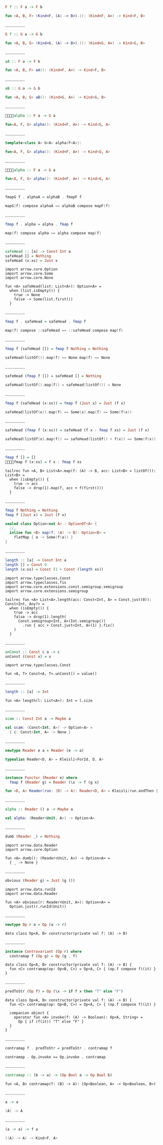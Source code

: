 ```Haskell
F f :: F a -> F b
```
```kotlin
fun <A, B, F> (Kind<F, (A) -> B>).(): (Kind<F, A>) -> Kind<F, B> 
```
................
```Haskell
G f :: G a -> G b
```
```kotlin
fun <A, B, G> (Kind<G, (A) -> B>).(): (Kind<G, A>) -> Kind<G, B> 
```
................
```Haskell
aA :: F a -> F b
```
```kotlin
fun <A, B, F> aA(): (Kind<F, A>) -> Kind<F, B>
```
................
```Haskell
aB :: G a -> G b
```
```kotlin
fun <A, B, G> aB(): (Kind<G, A>) -> Kind<G, B> 
```
................
```Haskell
􏰃􏰓􏰠􏰟alpha :: F a -> G a
```
```kotlin
fun<A, F, G> alpha(): (Kind<F, A>) -> Kind<G, A>
```
................
```cpp
template<class A> G<A> alpha(F<A>):
```
```kotlin
fun<A, F, G> alpha(): (Kind<F, A>) -> Kind<G, A>
```
................
```Haskell
􏰃􏰓􏰠􏰟alpha :: F a -> G a
```
```kotlin
fun<A, F, G> alpha(): (Kind<F, A>) -> Kind<G, A>
```
................
```Haskell
fmapG f . alphaA = alphaB . fmapF f
```
```kotlin
mapG(f) compose alphaA == alphaB compose mapF(f)
```
................
```Haskell
fmap f . alpha = alpha . fmap f
```
```kotlin
map(f) compose alpha == alpha compose map(f) 
```
................
```Haskell
safeHead :: [a] -> Const Int a
safeHead [] = Nothing
safeHead (x:xs) = Just x
```
```kotlin:ank:playground
import arrow.core.Option
import arrow.core.Some
import arrow.core.None

fun <A> safeHead(list: List<A>): Option<A> =
  when (list.isEmpty()) {
    true -> None
    false -> Some(list.first())
  }
```
................
```Haskell
fmap f . safeHead = safeHead . fmap f
```
```kotlin
map(f) compose ::safeHead == ::safeHead compose map(f)
```
................
```Haskell
fmap f (safeHead []) = fmap f Nothing = Nothing
```
```kotlin
safeHead(listOf()).map(f) == None.map(f) == None
```
................
```Haskell
safeHead (fmap f []) = safeHead [] = Nothing
```
```kotlin
safeHead(listOf().map(f)) = safeHead(listOf()) = None
```
................
```Haskell
fmap f (safeHead (x:xs)) = fmap f (Just x) = Just (f x)
```
```kotlin
safeHead(listOf(x)).map(f) == Some(x).map(f) == Some(f(x))
```
................
```Haskell
safeHead (fmap f (x:xs)) = safeHead (f x : fmap f xs) = Just (f x)
```
```kotlin
safeHead(listOf(x).map(f)) == safeHead(listOf() + f(x)) == Some(f(x))
```
................
```Haskell
fmap f [] = []
􏰦􏰄􏰇􏰫fmap f (x:xs) = f x : fmap f xs
```
```kotlin:ank:playground // is it arrow idiomatic ?
tailrec fun <A, B> List<A>.map(f: (A) -> B, acc: List<B> = listOf()): List<B> =
  when (isEmpty()) {
    true -> acc
    false -> drop(1).map(f, acc + f(first()))
  }
```
................
```Haskell
fmap f Nothing = Nothing
fmap f (Just x) = Just (f x)
```
```kotlin
sealed class Option<out A> : OptionOf<A> {
  //…
  inline fun <B> map(f: (A) -> B): Option<B> =
    flatMap { a -> Some(f(a)) }
}
```
................
```Haskell
length :: [a] -> Const Int a
length [] = Const 0
length (x:xs) = Const (1 + Const (length xs))
```
```kotlin:ank:playground
import arrow.typeclasses.Const
import arrow.typeclasses.fix
import arrow.core.extensions.const.semigroup.semigroup
import arrow.core.extensions.semigroup

tailrec fun <A> List<A>.length(acc: Const<Int, A> = Const.just(0)): Const<Int, Any?> =
  when (isEmpty()) {
    true -> acc
    false -> drop(1).length(
      Const.semigroup<Int, A>(Int.semigroup())
        .run { acc + Const.just<Int, A>(1) }.fix()
    )
  }
```
................
```Haskell
unConst :: Const c a -> c
unConst (Const x) = x
```
```kotlin:ank:playground
import arrow.typeclasses.Const

fun <A, T> Const<A, T>.unConst() = value()
```
................
```Haskell
length :: [a] -> Int
```
```kotlin:ank:playground
fun <A> length(l: List<A>): Int = l.size
```
................
```Haskell
scam :: Const Int a -> Maybe a
```
```kotlin
val scam: (Const<Int, A>) -> Option<A> =
  { c: Const<Int, A> -> None }
```
................
```Haskell
newtype Reader e a = Reader (e -> a)
```
```kotlin
typealias Reader<D, A> = Kleisli<ForId, D, A>
```
................
```Haskell
instance Functor (Reader e) where 
  fmap f (Reader g) = Reader (\x -> f (g x)
```
```kotlin
fun <D, A> Reader(run: (D) -> A): Reader<D, A> = Kleisli(run.andThen { Id(it) })
```
................
```Haskell
alpha :: Reader () a -> Maybe a
```
```kotlin
val alpha: (Reader<Unit, A>) -> Option<A>
```
................
```Haskell
dumb (Reader _) = Nothing
```
```kotlin:ank:playground
import arrow.data.Reader
import arrow.core.Option

fun <A> dumb(): (Reader<Unit, A>) -> Option<A> =
  { _ -> None }
```
................
```Haskell
obvious (Reader g) = Just (g ())
```
```kotlin:ank:playground
import arrow.data.runId
import arrow.data.Reader

fun <A> obvious(r: Reader<Unit, A>): Option<A> =
  Option.just(r.runId(Unit))
```
................
```Haskell
newtype Op r a = Op (a -> r)
```
```kotlin:ank:playground
data class Op<A, B> constructor(private val f: (A) -> B) 
```
................
```Haskell
instance Contravariant (Op r) where
  contramap f (Op g) = Op (g . f)
```
```kotlin:ank:playground
data class Op<A, B> constructor(private val f: (A) -> B) {
  fun <C> contramap(op: Op<B, C>) = Op<A, C> { (op.f compose f)(it) }
}
```
................
```Haskell
predToStr (Op f) = Op (\x -> if f x then "T" else "F")
```
```kotlin:ank:playground
data class Op<A, B> constructor(private val f: (A) -> B) {
  fun <C> contramap(op: Op<B, C>) = Op<A, C> { (op.f compose f)(it) }

  companion object {
    operator fun <A> invoke(f: (A) -> Boolean): Op<A, String> =
      Op { if (f(it)) "T" else "F" }
  }
}
```
................
```Haskell
contramap f . predToStr = predToStr . contramap f
```
```kotlin:ank:playground
contramap . Op.invoke == Op.invoke . contramap
```
................
```Haskell
contramap :: (b -> a) -> (Op Bool a -> Op Bool b)
```
```kotlin:ank:playground
fun <A, B> contramap(f: (B) -> A): (Op<Boolean, A> -> Op<Boolean, B>) 
```
................
```Haskell
a -> a
```
```kotlin
(A) -> A
```
................
```Haskell
(a -> a) -> f a
```
```kotlin
((A) -> A) -> Kind<F, A>
```